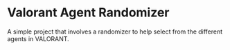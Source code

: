 # Valorant Agent Randomizer
A simple project that involves a randomizer to help select from the different agents in VALORANT.
